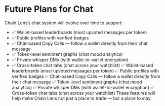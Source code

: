 # Future Plans for Chat

Chain Lens’s chat system will evolve over time to support:
- ✅ Wallet-based leaderboards (most upvoted messages per token)
- ✅ Public profiles with verified badges
- ✅ Chat-based Copy Calls — follow a wallet directly from their chat message
- ✅ Token-level sentiment graphs (chat mood analytics)
- ✅ Private whisper DMs (with wallet-to-wallet encryption)
- ✅ Cross-token chat tabs (chat across your watchlist)
✅ Wallet-based leaderboards (most upvoted messages per token)
✅ Public profiles with verified badges
✅ Chat-based Copy Calls — follow a wallet directly from their chat message
✅ Token-level sentiment graphs (chat mood analytics)
✅ Private whisper DMs (with wallet-to-wallet encryption)
✅ Cross-token chat tabs (chat across your watchlist)
These features will help make Chain Lens not just a place to trade — but a place to stay.